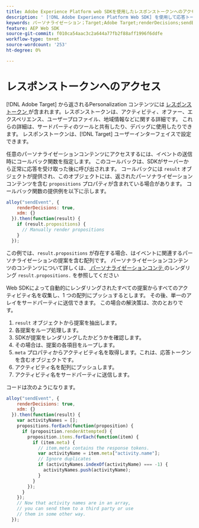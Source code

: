 ```yaml
---
title: Adobe Experience Platform web SDKを使用したレスポンストークンへのアクセス
description: ' [!DNL Adobe Experience Platform Web SDK] を使用して応答トークンにアクセスする方法を説明します。'
keywords: パーソナライゼーション；Target;Adobe Target;renderDecisions;sendEvent;decisionScopes;result.decisions、応答トークン；
feature: AEP Web SDK
source-git-commit: f010ca54aac3c2a644a77fb2f88aff1996f6ddfe
workflow-type: tm+mt
source-wordcount: '253'
ht-degree: 0%

---
```


# レスポンストークンへのアクセス

[!DNL Adobe Target] から返されるPersonalization コンテンツには [ レスポンストークン ](https://experienceleague.adobe.com/docs/target/using/administer/response-tokens.html?lang=ja) が含まれます。レスポンストークンは、アクティビティ、オファー、エクスペリエンス、ユーザープロファイル、地域情報などに関する詳細です。 これらの詳細は、サードパーティのツールと共有したり、デバッグに使用したりできます。 レスポンストークンは、[!DNL Target] ユーザーインターフェイスで設定できます。

任意のパーソナライゼーションコンテンツにアクセスするには、イベントの送信時にコールバック関数を指定します。 このコールバックは、SDKがサーバーから正常に応答を受け取った後に呼び出されます。 コールバックには `result` オブジェクトが提供され、このオブジェクトには、返されたパーソナライゼーションコンテンツを含む `propositions` プロパティが含まれている場合があります。 コールバック関数の提供例を以下に示します。

```javascript
alloy("sendEvent", {
    renderDecisions: true,
    xdm: {}
  }).then(function(result) {
    if (result.propositions) {
      // Manually render propositions
    }
  });
```

この例では、`result.propositions` が存在する場合、はイベントに関連するパーソナライゼーションの提案を含む配列です。 パーソナライゼーションコンテンツのコンテンツについて詳しくは、[ パーソナライゼーションコンテ ](https://experienceleague.adobe.com/ja/docs/experience-platform/web-sdk/personalization/rendering-personalization-content) のレンダリング `result.propositions.` を参照してください

Web SDKによって自動的にレンダリングされたすべての提案からすべてのアクティビティ名を収集し、1 つの配列にプッシュするとします。 その後、単一のアレイをサードパーティに送信できます。 この場合の解決策は、次のとおりです。

1. `result` オブジェクトから提案を抽出します。
1. 各提案をループ処理します。
1. SDKが提案をレンダリングしたかどうかを確認します。
1. その場合は、提案の各項目をループします。
1. `meta` プロパティからアクティビティ名を取得します。これは、応答トークンを含むオブジェクトです。
1. アクティビティ名を配列にプッシュします。
1. アクティビティ名をサードパーティに送信します。

コードは次のようになります。

```javascript
alloy("sendEvent", {
    renderDecisions: true,
    xdm: {}
  }).then(function(result) {
    var activityNames = [];
    propositions.forEach(function(proposition) {
      if (proposition.renderAttempted) {
        proposition.items.forEach(function(item) {
          if (item.meta) {
            // item.meta contains the response tokens.
            var activityName = item.meta["activity.name"];
            // Ignore duplicates
            if (activityNames.indexOf(activityName) === -1) {
              activityNames.push(activityName);
            }
          }
        });
      }
    });
    // Now that activity names are in an array,
    // you can send them to a third party or use
    // them in some other way.
  });
```
